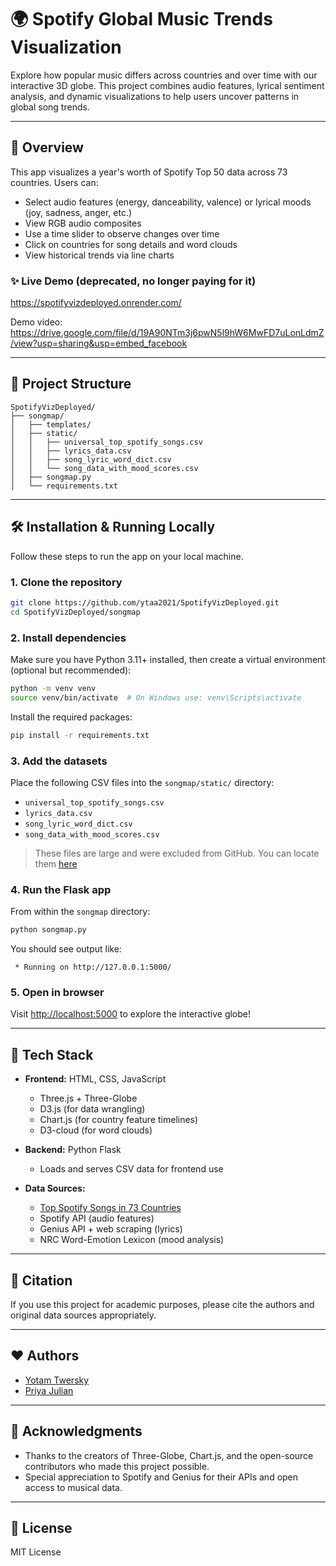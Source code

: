 # 🌍 Spotify Global Music Trends Visualization

Explore how popular music differs across countries and over time with our interactive 3D globe. This project combines audio features, lyrical sentiment analysis, and dynamic visualizations to help users uncover patterns in global song trends.

---

## 📅 Overview

This app visualizes a year's worth of Spotify Top 50 data across 73 countries. Users can:

- Select audio features (energy, danceability, valence) or lyrical moods (joy, sadness, anger, etc.)
- View RGB audio composites
- Use a time slider to observe changes over time
- Click on countries for song details and word clouds
- View historical trends via line charts

### ✨ Live Demo (deprecated, no longer paying for it)

https://spotifyvizdeployed.onrender.com/

Demo video: https://drive.google.com/file/d/19A90NTm3j6pwN5l9hW6MwFD7uLonLdmZ/view?usp=sharing&usp=embed_facebook

---

## 📂 Project Structure

```
SpotifyVizDeployed/
├── songmap/
│   ├── templates/
│   ├── static/
│   │   ├── universal_top_spotify_songs.csv
│   │   ├── lyrics_data.csv
│   │   ├── song_lyric_word_dict.csv
│   │   └── song_data_with_mood_scores.csv
│   ├── songmap.py
│   └── requirements.txt
```

---

## 🛠️ Installation & Running Locally

Follow these steps to run the app on your local machine.

### 1. Clone the repository

```bash
git clone https://github.com/ytaa2021/SpotifyVizDeployed.git
cd SpotifyVizDeployed/songmap
```

### 2. Install dependencies

Make sure you have Python 3.11+ installed, then create a virtual environment (optional but recommended):

```bash
python -m venv venv
source venv/bin/activate  # On Windows use: venv\Scripts\activate
```

Install the required packages:

```bash
pip install -r requirements.txt
```

### 3. Add the datasets

Place the following CSV files into the `songmap/static/` directory:

- `universal_top_spotify_songs.csv`
- `lyrics_data.csv`
- `song_lyric_word_dict.csv`
- `song_data_with_mood_scores.csv`

> These files are large and were excluded from GitHub. You can locate them [here](https://drive.google.com/drive/folders/1k8Bg9z87bUgniSat5IC0hNW40Ab3m-yg?usp=sharing)

### 4. Run the Flask app

From within the `songmap` directory:

```bash
python songmap.py
```

You should see output like:

```
 * Running on http://127.0.0.1:5000/
```

### 5. Open in browser

Visit [http://localhost:5000](http://localhost:5000) to explore the interactive globe!

---

## 🚀 Tech Stack

- **Frontend:** HTML, CSS, JavaScript
  - Three.js + Three-Globe
  - D3.js (for data wrangling)
  - Chart.js (for country feature timelines)
  - D3-cloud (for word clouds)

- **Backend:** Python Flask
  - Loads and serves CSV data for frontend use

- **Data Sources:**
  - [Top Spotify Songs in 73 Countries](https://www.kaggle.com/datasets/asaniczka/top-spotify-songs-in-73-countries-daily-updated)
  - Spotify API (audio features)
  - Genius API + web scraping (lyrics)
  - NRC Word-Emotion Lexicon (mood analysis)

---

## 📖 Citation

If you use this project for academic purposes, please cite the authors and original data sources appropriately.

---

## ❤️ Authors

- [Yotam Twersky](https://github.com/ytaa2021)
- [Priya Julian](https://github.com/)

---

## 🙌 Acknowledgments

- Thanks to the creators of Three-Globe, Chart.js, and the open-source contributors who made this project possible.
- Special appreciation to Spotify and Genius for their APIs and open access to musical data.

---

## 🔧 License

MIT License
